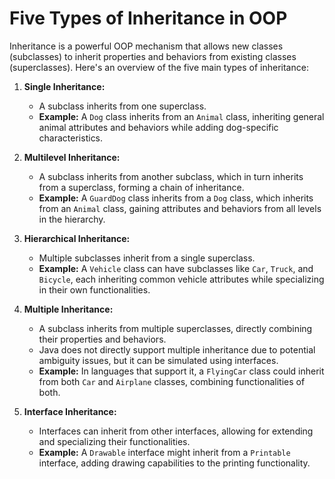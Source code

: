 # Five Types of Inheritance in OOP

Inheritance is a powerful OOP mechanism that allows new classes (subclasses) to inherit properties and behaviors from existing classes (superclasses). Here's an overview of the five main types of inheritance:

1. **Single Inheritance:**
   - A subclass inherits from one superclass.
   - **Example:** A `Dog` class inherits from an `Animal` class, inheriting general animal attributes and behaviors while adding dog-specific characteristics.

2. **Multilevel Inheritance:**
   - A subclass inherits from another subclass, which in turn inherits from a superclass, forming a chain of inheritance.
   - **Example:** A `GuardDog` class inherits from a `Dog` class, which inherits from an `Animal` class, gaining attributes and behaviors from all levels in the hierarchy.

3. **Hierarchical Inheritance:**
   - Multiple subclasses inherit from a single superclass.
   - **Example:** A `Vehicle` class can have subclasses like `Car`, `Truck`, and `Bicycle`, each inheriting common vehicle attributes while specializing in their own functionalities.

4. **Multiple Inheritance:**
   - A subclass inherits from multiple superclasses, directly combining their properties and behaviors.
   - Java does not directly support multiple inheritance due to potential ambiguity issues, but it can be simulated using interfaces.
   - **Example:** In languages that support it, a `FlyingCar` class could inherit from both `Car` and `Airplane` classes, combining functionalities of both.

5. **Interface Inheritance:**
   - Interfaces can inherit from other interfaces, allowing for extending and specializing their functionalities.
   - **Example:** A `Drawable` interface might inherit from a `Printable` interface, adding drawing capabilities to the printing functionality.

